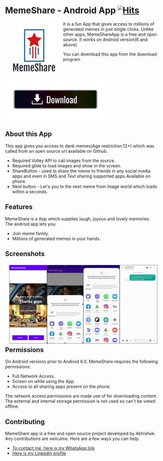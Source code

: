 # MemeShare - Android App  [![Hits](https://hits.seeyoufarm.com/api/count/incr/badge.svg?url=https%3A%2F%2Fgithub.com%2Fa4abhishekkmr%2FMemeShareApp&count_bg=%2379C83D&title_bg=%23555555&icon=&icon_color=%23E7E7E7&title=hits&edge_flat=false)](https://hits.seeyoufarm.com)

<img src="/img/logo.png" align="left"
width="170" hspace="10" vspace="10">

It is a fun App that gives access to millions of generated memes in just single clicks.
Unlike other apps, MemeShareApp is a free and open source.
It works on Android version(6<Marshmello> and above).

You can download this app from the download program
[<img src="img/download.png">](https://www.mediafire.com/file/c40vhlwpv87ma2p/MemeShareApp.apk/file)   
  


## About this App
This app gives you access to dank memes(Age restriction:12+) which was called from an open source url available on Github.
- Required Volley API to call images from the source.
- Required glide to load images and show in the screen.
- ShareButton - used to share the meme to friends in any social media apps and even in SMS and Text sharing supported apps Available on phone.
- Next button - Let's you to the next meme from image world which loads within a seconds.

## Features
MemeShare is a App which supplies laugh, joyous and lovely memories.
The android app lets you:
- Join meme family.
- Millions of generated memes in your hands.


## Screenshots

<img src="img/screen.png" align="left">

## Permissions

On Android versions prior to Android 6.0, MemeShare requires the following permissions:
- Full Network Access.
- Screen on while using the App.
- Access to all sharing apps present on the phone.

The network access permissions are made use of for downloading content. The external and internal storage permission is not used so can't be viewd offline.

## Contributing

MemeShare app is a free and open source project developed by Abhishek. Any contributions are welcome. Here are a few ways you can help:
 * [To contact me, here is my WhatsApp link](https://wa.me/+918757304764)
 * [Here is my LinkedIn profile](https://www.linkedin.com/in/abhishek-kumar-9ab838167/)
